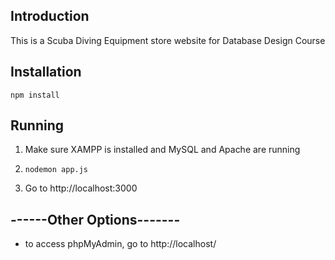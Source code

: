 ## Introduction
This is a Scuba Diving Equipment store website for Database Design Course

## Installation

`npm install`

## Running

1) Make sure XAMPP is installed and MySQL and Apache are running

2) `nodemon app.js`

3) Go to http://localhost:3000


## ------Other Options-------
* to access phpMyAdmin, go to http://localhost/